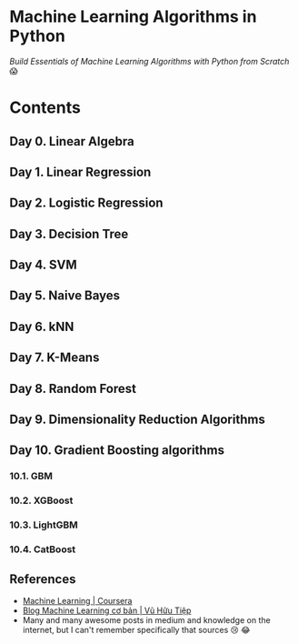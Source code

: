 # Machine Learning Algorithms in Python
*Build Essentials of Machine Learning Algorithms with Python from Scratch* :scream:

# Contents
## Day 0. Linear Algebra 
## Day 1. Linear Regression
## Day 2. Logistic Regression
## Day 3. Decision Tree
## Day 4. SVM
## Day 5. Naive Bayes
## Day 6. kNN
## Day 7. K-Means
## Day 8. Random Forest
## Day 9. Dimensionality Reduction Algorithms
## Day 10. Gradient Boosting algorithms
### 10.1. GBM
### 10.2. XGBoost
### 10.3. LightGBM
### 10.4. CatBoost

## References
+ [Machine Learning | Coursera](https://www.coursera.org/learn/machine-learning)
+ [Blog Machine Learning cơ bản | Vũ Hữu Tiệp](https://machinelearningcoban.com)
+ Many and many awesome posts in medium and knowledge on the internet, but I can't remember specifically that sources :cry: :joy: